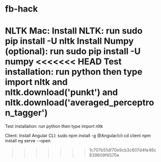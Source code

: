 # fb-hack

NLTK
Mac:
Install NLTK: run sudo pip install -U nltk
Install Numpy (optional): run sudo pip install -U numpy
<<<<<<< HEAD
Test installation: run python then type import nltk and nltk.download('punkt') and nltk.download('averaged_perceptron_tagger')
=======
Test installation: run python then type import nltk


Client:
Install Angular CLI: sudo npm install -g @Angular/cli
cd client
npm install
ng serve --open
>>>>>>> 1c707b51df70e9cb3c607d4fe46c839609f6570e

